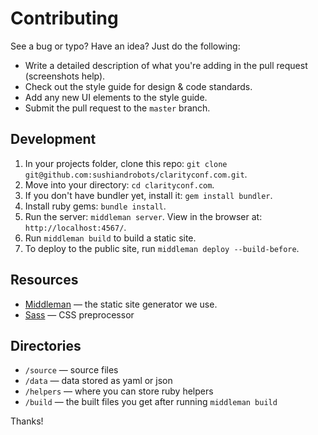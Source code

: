 # Contributing 
See a bug or typo? Have an idea? Just do the following:

* Write a detailed description of what you're adding in the pull request
  (screenshots help).
* Check out the style guide for design & code standards.
* Add any new UI elements to the style guide.
* Submit the pull request to the `master` branch.

## Development
1. In your projects folder, clone this repo: `git clone git@github.com:sushiandrobots/clarityconf.com.git`.
2. Move into your directory: `cd clarityconf.com`.
3. If you don't have bundler yet, install it: `gem install bundler`.
4. Install ruby gems: `bundle install`.
5. Run the server: `middleman server`. View in the browser at: `http://localhost:4567/`.
6. Run `middleman build` to build a static site.
7. To deploy to the public site, run `middleman deploy --build-before`.

## Resources
* [Middleman](https://middlemanapp.com/) — the static site generator we use.
* [Sass](http://sass-lang.com) — CSS preprocessor

## Directories
* `/source` — source files
* `/data` — data stored as yaml or json
* `/helpers` — where you can store ruby helpers
* `/build` — the built files you get after running `middleman build`

Thanks!
